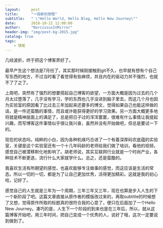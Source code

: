 ```yaml
---
layout:     post
title:      "一段新的旅程"
subtitle:   " \"Hello World, Hello Blog, Hello New Journey\""
date:       2018-10-21 12:00:00
author:     "NarcissusInMirror"
header-img: "img/post-bg-2015.jpg"
catalog: true
tags:
    - 随笔
---
```



几经波折，终于把这个博客弄好了。


最早产生这个想法是7月份了，其实那时候刚接触到git不久，也早就有想有个自己写东西的地方，不过当时看了看觉得有些麻烦，并且内在的驱动力并不强烈，也就不了了之了。


上周吧，突然有了强烈的想要搭起自己博客的欲望，一方面大概是因为过去的几个月太过堕落了，几乎没有学习，学的东西也几乎没进到脑子里去，而这几个月也因为实验室的原因看了比过去三年加起来还要多的博文，觉得如果自己也能这样做的话，是一件还蛮酷的事情，而且或许能获得更好的学习效果。另一方面大概更多地将就是精神层面上的满足了，总是把日子过的浑浑噩噩，很难有什么事情让我提起兴趣，而写博客这件事情似乎很让我兴奋，虽然并没有开始做吧，但总是要试一下的。


现在的状态吗，纯粹的小白，因为各种机缘巧合进了一个有着深厚码农底蕴的实验室，关键是这个实验室还有一个十几年码龄的老师给我们做了培训，看他的视频，感觉自己被潜移默化地影响了。胡老师说，其实互联网行业就是一个时尚产业，各种技术不断更迭，流行什么大家就学什么。总之，还是蛮酷的。


我喜欢生活有所期望的感觉，也喜欢能够专注做事的感觉，而这应该是生活的常态。所以一切的一切，都是为了让自己更加优秀，活得更加精彩。这就是我的初心哈，记好了。


感觉自己的人生就是三年为一个周期，三年三年又三年，现在也算是步入人生的下一个新阶段了吧。这篇文章直接从原作者的模版改过来的，再取subtitle的时候想了又想，觉得原作所取的标题真的很符合我的心意了，便只在后面加了一个Hello New Journey。凑巧的是，人生下一个阶段的到来也是在三年后，所以，就从这篇博客开始吧，用三年时间，把自己变成一个优秀的人，说好了哦，这次一定要说到做到了。
